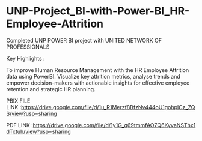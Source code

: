 # UNP-Project_BI-with-Power-BI_HR-Employee-Attrition

Completed UNP POWER BI project with UNITED NETWORK OF PROFESSIONALS

Key Highlights :

To improve Human Resource Management with the HR Employee Attrition data using PowerBI. Visualize key attrition metrics, analyse trends and empower decision-makers with actionable insights for effective employee retention and strategic HR planning.


PBIX FILE LINK :https://drive.google.com/file/d/1u_R1Merzf8BfzNv444oU1gohpICz_ZQS/view?usp=sharing

PDF LINK :https://drive.google.com/file/d/1y1G_q69tmmfAO7Q6KyvaNSThx1dTxtuh/view?usp=sharing
